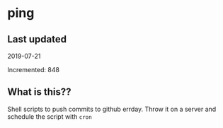 # ping

## Last updated
2019-07-21

Incremented: 848

## What is this??
Shell scripts to push commits to github errday. Throw it on a server and schedule the script with `cron`
